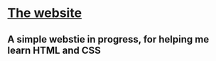 # [The website](https://naruto4u.github.io)
## A simple webstie in progress, for helping me learn HTML and CSS

